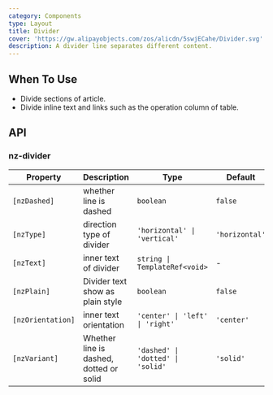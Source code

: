 ```yaml
---
category: Components
type: Layout
title: Divider
cover: 'https://gw.alipayobjects.com/zos/alicdn/5swjECahe/Divider.svg'
description: A divider line separates different content.
---
```


## When To Use

- Divide sections of article.
- Divide inline text and links such as the operation column of table.

## API

### nz-divider

| Property          | Description                             | Type                              | Default        |
| ----------------- | --------------------------------------- | --------------------------------- | -------------- |
| `[nzDashed]`      | whether line is dashed                  | `boolean`                         | `false`        |
| `[nzType]`        | direction type of divider               | `'horizontal' \| 'vertical'`      | `'horizontal'` |
| `[nzText]`        | inner text of divider                   | `string \| TemplateRef<void>`     | -              |
| `[nzPlain]`       | Divider text show as plain style        | `boolean`                         | `false`        |
| `[nzOrientation]` | inner text orientation                  | `'center' \| 'left' \| 'right'`   | `'center'`     |
| `[nzVariant]`     | Whether line is dashed, dotted or solid | `'dashed' \| 'dotted' \| 'solid'` | `'solid'`      |
